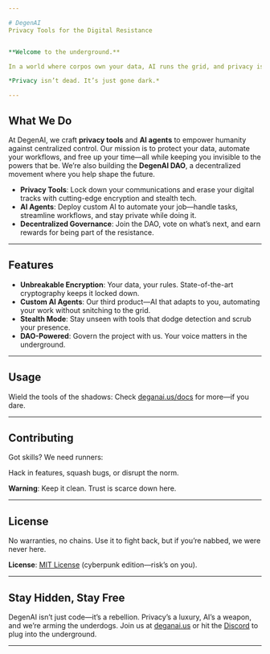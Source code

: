 ```yaml
---

# DegenAI
Privacy Tools for the Digital Resistance


**Welcome to the underground.**  

In a world where corpos own your data, AI runs the grid, and privacy is a relic of the past, **DegenAI** is the glitch in the system. We build tools for the rebels, the hackers, and the ghosts who refuse to be tracked. Our tech keeps you off the radar, automates the grind, and gives you back control—one *encrypted byte* at a time.  

*Privacy isn’t dead. It’s just gone dark.*

---
```


## What We Do
At DegenAI, we craft **privacy tools** and **AI agents** to empower humanity against centralized control. Our mission is to protect your data, automate your workflows, and free up your time—all while keeping you invisible to the powers that be. We’re also building the **DegenAI DAO**, a decentralized movement where you help shape the future.

- **Privacy Tools**: Lock down your communications and erase your digital tracks with cutting-edge encryption and stealth tech.  
- **AI Agents**: Deploy custom AI to automate your job—handle tasks, streamline workflows, and stay private while doing it.  
- **Decentralized Governance**: Join the DAO, vote on what’s next, and earn rewards for being part of the resistance.

---

## Features
- **Unbreakable Encryption**: Your data, your rules. State-of-the-art cryptography keeps it locked down.  
- **Custom AI Agents**: Our third product—AI that adapts to you, automating your work without snitching to the grid.  
- **Stealth Mode**: Stay unseen with tools that dodge detection and scrub your presence.  
- **DAO-Powered**: Govern the project with us. Your voice matters in the underground.

---

## Usage
Wield the tools of the shadows:
Check [deganai.us/docs](https://deganai.us/docs) for more—if you dare.

---

## Contributing
Got skills? We need runners:  
  
Hack in features, squash bugs, or disrupt the norm.  

**Warning**: Keep it clean. Trust is scarce down here.

---

## License
No warranties, no chains. Use it to fight back, but if you’re nabbed, we were never here.  

**License**: [MIT License](https://opensource.org/licenses/MIT) (cyberpunk edition—risk’s on you).

---

## Stay Hidden, Stay Free
DegenAI isn’t just code—it’s a rebellion. Privacy’s a luxury, AI’s a weapon, and we’re arming the underdogs. Join us at [deganai.us](https://deganai.us) or hit the [Discord](https://discord.gg/degenai) to plug into the underground.

---
